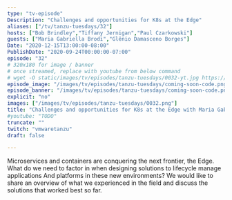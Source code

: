 ```yaml
---
type: "tv-episode"
Description: "Challenges and opportunities for K8s at the Edge"
aliases: ["/tv/tanzu-tuesdays/32"]
hosts: ["Bob Brindley","Tiffany Jernigan","Paul Czarkowski"]
guests: ["Maria Gabriella Brodi","Glênio Damasceno Borges"]
Date: "2020-12-15T13:00:00-08:00"
PublishDate: "2020-09-24T00:00:00-07:00"
episode: "32"
# 320x180 for image / banner
# once streamed, replace with youtube from below command
# wget -O static/images/tv/episodes/tanzu-tuesdays/0032-yt.jpg https://img.youtube.com/vi/TODO/mqdefault.jpg
episode_image: "/images/tv/episodes/tanzu-tuesdays/coming-soon-code.png"
episode_banner: "/images/tv/episodes/tanzu-tuesdays/coming-soon-code.png"
explicit: "no"
images: ["/images/tv/episodes/tanzu-tuesdays/0032.png"]
title: "Challenges and opportunities for K8s at the Edge with Maria Gabriella (Gabry) Brodi and Glênio Damasceno Borges"
#youtube: "TODO"
truncate: ""
twitch: "vmwaretanzu"
draft: false

---
```


Microservices and containers are conquering the next frontier, the Edge. What do we need to factor in when designing solutions to lifecycle manage applications And platforms in these new environments? We would like to share an overview of what we experienced in the field and discuss the solutions that worked best so far.